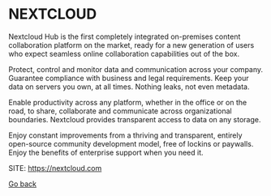 # NEXTCLOUD

 Nextcloud Hub is the first completely integrated on-premises 
 content collaboration platform on the market, ready for a new 
 generation of users who expect seamless online collaboration 
 capabilities out of the box.
 
 Protect, control and monitor data and communication across your
 company. Guarantee compliance with business and legal requirements.
 Keep your data on servers you own, at all times. Nothing leaks, not
 even metadata.
 
 Enable productivity across any platform, whether in the office or 
 on the road, to share, collaborate and communicate across 
 organizational boundaries. Nextcloud provides transparent access to
 data on any storage.
 
 Enjoy constant improvements from a thriving and transparent, entirely
 open-source community development model, free of lockins or paywalls.
 Enjoy the benefits of enterprise support when you need it.
 
 SITE: https://nextcloud.com

 [Go back](https://portable-linux-apps.github.io/apps.html)
